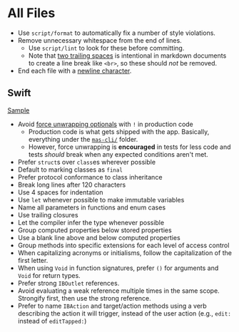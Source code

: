 # All Files

- Use `script/format` to automatically fix a number of style violations.
- Remove unnecessary whitespace from the end of lines.
  - Use `script/lint` to look for these before committing.
  - Note that [two trailing spaces](https://gist.github.com/shaunlebron/746476e6e7a4d698b373)
     is intentional in markdown documents to create a line break like `<br>`, so these should _not_ be removed.
- End each file with a [newline character](https://unix.stackexchange.com/questions/18743/whats-the-point-in-adding-a-new-line-to-the-end-of-a-file#18789).

## Swift

[Sample](sample.swift)

- Avoid [force unwrapping optionals](https://blog.timac.org/2017/0628-swift-banning-force-unwrapping-optionals/)
with `!` in production code
  - Production code is what gets shipped with the app. Basically, everything under the
  [`mas-cli/`](https://github.com/mas-cli/mas/tree/main/mas-cli) folder.
  - However, force unwrapping is **encouraged** in tests for less code and tests
  _should_ break when any expected conditions aren't met.
- Prefer `struct`s over `class`es wherever possible
- Default to marking classes as `final`
- Prefer protocol conformance to class inheritance
- Break long lines after 120 characters
- Use 4 spaces for indentation
- Use `let` whenever possible to make immutable variables
- Name all parameters in functions and enum cases
- Use trailing closures
- Let the compiler infer the type whenever possible
- Group computed properties below stored properties
- Use a blank line above and below computed properties
- Group methods into specific extensions for each level of access control
- When capitalizing acronyms or initialisms, follow the capitalization of the first letter.
- When using `Void` in function signatures, prefer `()` for arguments and `Void` for return types.
- Prefer strong `IBOutlet` references.
- Avoid evaluating a weak reference multiple times in the same scope. Strongify first, then use the strong reference.
- Prefer to name `IBAction` and target/action methods using a verb describing the action it will trigger, instead
  of the user action (e.g., `edit:` instead of `editTapped:`)
